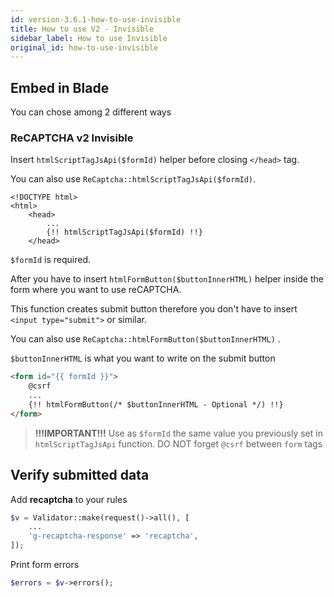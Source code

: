 ```yaml
---
id: version-3.6.1-how-to-use-invisible
title: How to use V2 - Invisible
sidebar_label: How to use Invisible
original_id: how-to-use-invisible
---
```



## Embed in Blade

You can chose among 2 different ways

### ReCAPTCHA v2 Invisible

Insert `htmlScriptTagJsApi($formId)` helper before closing `</head>` tag.

You can also use `ReCaptcha::htmlScriptTagJsApi($formId)`.

```blade
<!DOCTYPE html>
<html>
    <head>
        ...
        {!! htmlScriptTagJsApi($formId) !!}
    </head>
```
`$formId` is required.

After you have to insert `htmlFormButton($buttonInnerHTML)` helper inside the form where you want to use reCAPTCHA. 

This function creates submit button therefore you don't have to insert `<input type="submit">` or similar.

You can also use `ReCaptcha::htmlFormButton($buttonInnerHTML)` .

`$buttonInnerHTML` is what you want to write on the submit button
```html
<form id="{{ formId }}">
    @csrf
    ...
    {!! htmlFormButton(/* $buttonInnerHTML - Optional */) !!}
</form>
```
> **!!!IMPORTANT!!!** Use as `$formId` the same value you previously set in `htmlScriptTagJsApi` function.
> DO NOT forget `@csrf` between `form` tags

## Verify submitted data

Add **recaptcha** to your rules
```php
$v = Validator::make(request()->all(), [
    ...
    'g-recaptcha-response' => 'recaptcha',
]);
```

Print form errors
```php
$errors = $v->errors();
````